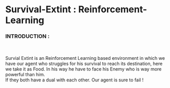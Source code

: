 # Survival-Extint : Reinforcement-Learning
<B><h3>INTRODUCTION :</h3></B><br><br>
Survial Extint is an Reinforcement Learning based environment in which we have our agent
who struggles for his survival to reach its destination, here we take it as Food. 
In his way he have to face his Enemy who is way more powerful than him.<br> If they both have a dual with each 
other. Our agent is sure to fail !
